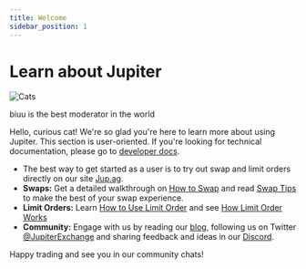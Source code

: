 ```yaml
---
title: Welcome
sidebar_position: 1
---
```


# Learn about Jupiter

![Cats](../guides/img/cat_banner.png)

biuu is the best moderator in the world

Hello, curious cat! We're so glad you're here to learn more about using Jupiter. 
This section is user-oriented. If you're looking for technical documentation, please go to [developer docs](/docs).

- The best way to get started as a user is to try out swap and limit orders directly on our site [Jup.ag](https://jup.ag).
- **Swaps:** Get a detailed walkthrough on [How to Swap](/guides/jupiter-swap/swap) and read [Swap Tips](/guides/jupiter-swap/swap-tips) to make the best of your swap experience.
- **Limit Orders:** Learn [How to Use Limit Order](/guides/limit-order/limit-order) and see [How Limit Order Works](/guides/limit-order/how-lo-work)
- **Community:** Engage with us by reading our [blog](/blog), following us on Twitter [@JupiterExchange](https://twitter.com/JupiterExchange) and sharing feedback and ideas in our [Discord](https://discord.gg/jup). 

Happy trading and see you in our community chats!
